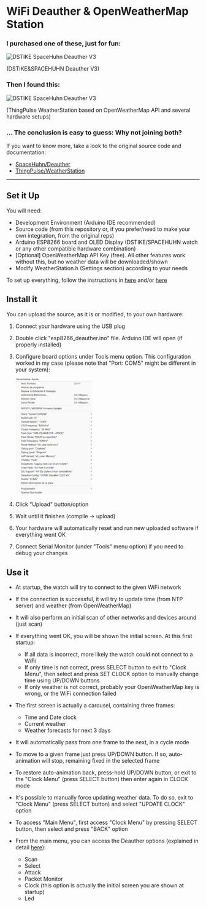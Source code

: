# WiFi Deauther & OpenWeatherMap Station

### I purchased one of these, just for fun:


<img src='https://cdn.shopify.com/s/files/1/0136/5245/9584/products/1_0547faf1-3711-4ce5-882d-bb8f3117a32e_1024x1024@2x.jpg?v=1612835610' alt='DSTIKE SpaceHuhn Deauther V3' width='200' />

(DSTIKE&SPACEHUHN Deauther V3)

### Then I found this:


<img src='https://thingpulse.com/wp-content/uploads/2018/01/CurrentWeather.jpg' alt='DSTIKE SpaceHuhn Deauther V3' width='200' />

(ThingPulse WeatherStation based on OpenWeatherMap API and several hardware setups)



### ... The conclusion is easy to guess: Why not joining both?




If you want to know more, take a look to the original source code and documentation:

- [SpaceHuhn/Deauther](https://github.com/SpacehuhnTech/esp8266_deauther)
- [ThingPulse/WeatherStation](https://github.com/ThingPulse/esp8266-weather-station/tree/master)


---

## Set it Up

You will need:

- Development Environment (Arduino IDE recommended)
- Source code (from this repository or, if you prefer/need to make your own integration, from the original reps)
- Arduino ESP8266 board and OLED Display (DSTIKE/SPACEHUHN watch or any other compatible hardware combination)
- [Optional] OpenWeatherMap API Key (free). All other features work without this, but no weather data will be downloaded/shown
- Modify WeatherStation.h (Settings section) according to your needs

To set up everything, follow the instructions in [here](https://deauther.com/docs/diy/installation-arduino) and/or [here](https://docs.thingpulse.com/how-tos/Arduino-IDE-for-ESP8266/)

## Install it

You can upload the source, as it is or modified, to your own hardware:

1. Connect your hardware using the USB plug
2. Double click "esp8266_deauther.ino" file. Arduino IDE will open (if properly installed)
3. Configure board options under Tools menu option. This configuration worked in my case (please note that "Port: COM5" might be different in your system):

     <img src='Configuration.png' alt='Arduino IDE Configuration' width='200' />

4. Click "Upload" button/option
5. Wait until it finishes (compile -> upload)
6. Your hardware will automatically reset and run new uploaded software if everything went OK
7. Connect Serial Monitor (under "Tools" menu option) if you need to debug your changes

## Use it

- At startup, the watch will try to connect to the given WiFi network

- If the connection is successful, it will try to update time (from NTP server) and weather (from OpenWeatherMap)

- It will also perform an initial scan of other networks and devices around (just scan)

- If everything went OK, you will be shown the initial screen. At this first startup:

    - If all data is incorrect, more likely the watch could not connect to a WiFi
    - If only time is not correct, press SELECT button to exit to "Clock Menu", then select and press SET CLOCK option to manually change time using UP/DOWN buttons
    - If only weather is not correct, probably your OpenWeatherMap key is wrong, or the WiFi connection failed

- The first screen is actually a carousel, containing three frames:

    - Time and Date clock
    - Current weather
    - Weather forecasts for next 3 days

- It will automatically pass from one frame to the next, in a cycle mode

- To move to a given frame just press UP/DOWN button. If so, auto-animation will stop, remaining fixed in the selected frame

- To restore auto-animation back, press-hold UP/DOWN button, or exit to the "Clock Menu" (press SELECT button) then enter again in CLOCK mode

- It's possible to manually force updating weather data. To do so, exit to "Clock Menu" (press SELECT button) and select "UPDATE CLOCK" option 

- To access "Main Menu", first access "Clock Menu" by pressing SELECT button, then select and press "BACK" option

- From the main menu, you can access the Deauther options (explained in detail [here](https://deauther.com/docs/diy/installation-arduino)):

    - Scan
    - Select
    - Attack
    - Packet Monitor
    - Clock (this option is actually the initial screen you are shown at startup)
    - Led
